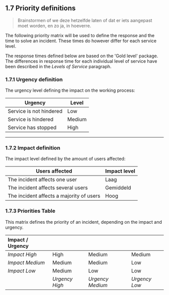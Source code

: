 ## 1.7 Priority definitions

> Brainstormen of we deze hetzelfde laten of dat er iets aangepast moet worden, en zo ja, in hoeverre.

The following priority matrix will be used to define the response and the time to solve an incident. These times do however differ for each service level.

The response times defined below are based on the 'Gold level' package. The differences in response time for each individual level of service have been described in the _Levels of Service_ paragraph.

### 1.7.1 Urgency definition

The urgency level defining the impact on the working process:

| Urgency                          | Level     |
| -------------------------------- | ---------- |
| Service is not hindered          | Low        |
| Service is hindered              | Medium     |
| Service has stopped              | High       |


---

### 1.7.2 Impact definition

The impact level defined by the amount of users affected:

| Users affected                           | Impact level |
| ---------------------------------------  | ----------   |
| The incident affects one user            | Laag         |
| The incident affects several users       | Gemiddeld    |
| The incident affects a majority of users | Hoog         |

### 1.7.3 Priorities Table

This matrix defines the priority of an incident, depending on the impact and urgency.

| Impact / Urgency       |                     |                          |                     |
| :--------------------- | ------------------- | ------------------------ | ------------------- |
| _Impact High_          | High                | Medium                   | Medium              |
| _Impact Medium_        | Medium              | Medium                   | Low                 |
| _Impact Low_           | Medium              | Low                      | Low                 |
|                        | _Urgency High_      | _Urgency Medium_         | _Urgency Low_       |